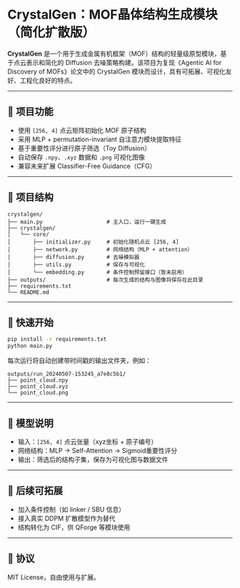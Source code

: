 # CrystalGen：MOF晶体结构生成模块（简化扩散版）

**CrystalGen** 是一个用于生成金属有机框架（MOF）结构的轻量级原型模块，基于点云表示和简化的 Diffusion 去噪策略构建。该项目为复现《Agentic AI for Discovery of MOFs》论文中的 CrystalGen 模块而设计，具有可拓展、可视化友好、工程化良好的特点。

---

## 🧩 项目功能

- 使用 `[256, 4]` 点云矩阵初始化 MOF 原子结构
- 采用 MLP + permutation-invariant 自注意力模块提取特征
- 基于重要性评分进行原子筛选（Toy Diffusion）
- 自动保存 `.npy`、`.xyz` 数据和 `.png` 可视化图像
- 兼容未来扩展 Classifier-Free Guidance（CFG）

---

## 📁 项目结构

```
crystalgen/
├── main.py                    # 主入口，运行一键生成
├── crystalgen/
│   └── core/
│       ├── initializer.py     # 初始化随机点云 [256, 4]
│       ├── network.py         # 网络结构（MLP + attention）
│       ├── diffusion.py       # 去噪模拟器
│       ├── utils.py           # 保存与可视化
│       └── embedding.py       # 条件控制预留接口（暂未启用）
├── outputs/                   # 每次生成的结构与图像将保存在此目录
├── requirements.txt
└── README.md
```

---

## 🚀 快速开始

```bash
pip install -r requirements.txt
python main.py
```

每次运行将自动创建带时间戳的输出文件夹，例如：

```
outputs/run_20240507-153245_a7e8c5b1/
├── point_cloud.npy
├── point_cloud.xyz
└── point_cloud.png
```

---

## 🧪 模型说明

- 输入：`[256, 4]` 点云张量（xyz坐标 + 原子编号）
- 网络结构：MLP → Self-Attention → Sigmoid重要性评分
- 输出：筛选后的结构子集，保存为可视化图与数据文件

---

## 📌 后续可拓展

- 加入条件控制（如 linker / SBU 信息）
- 接入真实 DDPM 扩散模型作为替代
- 结构转化为 CIF，供 QForge 等模块使用

---

## 🔖 协议

MIT License，自由使用与扩展。

